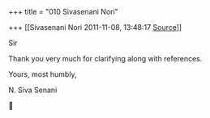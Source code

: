 +++
title = "010 Sivasenani Nori"

+++
[[Sivasenani Nori	2011-11-08, 13:48:17 [Source](https://groups.google.com/g/bvparishat/c/lgVjtW1UAIQ)]]



Sir

  

Thank you very much for clarifying along with references.

  

Yours, most humbly,

N. Siva Senani



